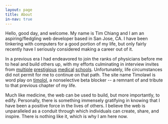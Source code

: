 ```yaml
---
layout: page
title: About
in-nav: true
---
```

Hello, good day, and welcome. My name is Tim Chiang and I am an aspiring/fledgling web developer based in San Jose, CA. I have been tinkering with computers for a good portion of my life, but only fairly recently have I seriously considered making a career out of it.

In a previous era I had endeavored to join the ranks of physicians before me to heal and build others up, with my efforts culminating in interview invites from [multiple](//medicine.buffalo.edu "SUNY Buffalo School of Medicine") [prestigious](//som.ucsd.edu "UC San Diego School of Medicine") [medical](//amc.edu/Academic/Undergraduate "Albany School of Medicine") [schools](//medicine.stonybrookmedicine.edu "Stony Brook School of Medicine"). Unfortunately, life circumstances did not permit for me to continue on that path. The site name Timolawl is word play on [timolol](//en.wikipedia.org/wiki/Timolol "Timolol - Wikipedia article"), a nonselective beta blocker -- a remnant of and tribute to that previous chapter of my life.

Much like medicine, the web can be used to build, but more importantly, to edify. Personally, there is something immensely gratifying in knowing that I have been a positive force in the lives of others. I believe the web is unparalleled as a conduit through which individuals can create, share, and inspire. There is nothing like it, which is why I am here now.
